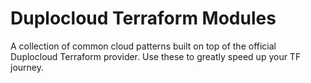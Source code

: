 # Duplocloud Terraform Modules  

A collection of common cloud patterns built on top of the official Duplocloud Terraform provider. Use these to greatly speed up your TF journey. 
